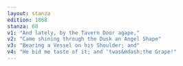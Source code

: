 ```yaml
---
layout: stanza
edition: 1868
stanza: 60
v1: "And lately, by the Tavern Door agape,"
v2: "Came shining through the Dusk an Angel Shape"
v3: "Bearing a Vessel on his Shoulder; and"
v4: "He bid me taste of it; and 'twas&mdash;the Grape!"
---
```

